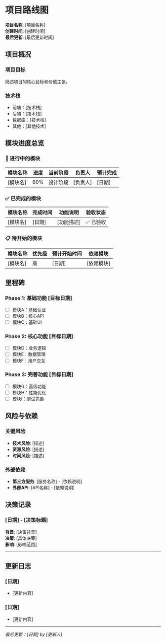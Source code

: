 # 项目路线图

**项目名称**: [项目名称]  
**创建时间**: [创建时间]  
**最后更新**: [最后更新时间]  

## 项目概况

### 项目目标
简述项目的核心目标和价值主张。

### 技术栈
- 前端：[技术栈]
- 后端：[技术栈]
- 数据库：[技术栈]
- 其他：[其他技术]

## 模块进度总览

### 🔄 进行中的模块
| 模块名称 | 进度 | 当前阶段 | 负责人 | 预计完成 |
|---------|------|----------|---------|----------|
| [模块名] | 60% | 设计阶段 | [负责人] | [日期] |

### ✅ 已完成的模块
| 模块名称 | 完成时间 | 功能说明 | 验收状态 |
|---------|----------|----------|----------|
| [模块名] | [日期] | [功能描述] | ✅ 已验收 |

### 📋 待开始的模块
| 模块名称 | 优先级 | 预计开始时间 | 依赖模块 |
|---------|--------|-------------|---------|
| [模块名] | 高 | [日期] | [依赖模块] |

## 里程碑

### Phase 1: 基础功能 [目标日期]
- [ ] 模块A：基础认证
- [ ] 模块B：核心API
- [ ] 模块C：基础UI

### Phase 2: 核心功能 [目标日期]
- [ ] 模块D：业务逻辑
- [ ] 模块E：数据管理
- [ ] 模块F：用户交互

### Phase 3: 完善功能 [目标日期]
- [ ] 模块G：高级功能
- [ ] 模块H：性能优化
- [ ] 模块I：测试完善

## 风险与依赖

### 关键风险
- **技术风险**: [描述]
- **资源风险**: [描述]
- **时间风险**: [描述]

### 外部依赖
- **第三方服务**: [服务名称] - [依赖说明]
- **外部API**: [API名称] - [依赖说明]

## 决策记录

### [日期] - [决策标题]
**背景**: [决策背景]  
**决策**: [具体决策]  
**影响**: [影响范围]  

---

## 更新日志

### [日期]
- [更新内容]

### [日期]  
- [更新内容]

---

*最后更新：[日期] by [更新人]*